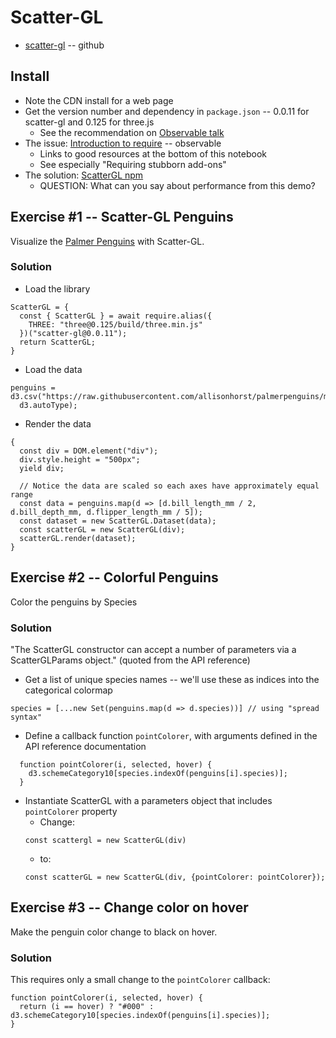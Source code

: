
# Scatter-GL

* [scatter-gl](https://github.com/PAIR-code/scatter-gl) -- github

## Install

* Note the CDN install for a web page
* Get the version number and dependency in `package.json` -- 0.0.11 for scatter-gl and 0.125 for three.js
  * See the recommendation on [Observable talk](https://talk.observablehq.com/t/help-loading-library-scattergl/2730)
* The issue: [Introduction to require](https://observablehq.com/@observablehq/require) -- observable
  * Links to good resources at the bottom of this notebook
  * See especially "Requiring stubborn add-ons"
* The solution: [ScatterGL npm](https://observablehq.com/d/b768018727ec3939)
  * QUESTION: What can you say about performance from this demo?

## Exercise #1 -- Scatter-GL Penguins

Visualize the [Palmer Penguins](https://github.com/allisonhorst/palmerpenguins#palmerpenguins-) with Scatter-GL.

### Solution

* Load the library
```
ScatterGL = {
  const { ScatterGL } = await require.alias({
    THREE: "three@0.125/build/three.min.js"
  })("scatter-gl@0.0.11");
  return ScatterGL;
}
```
* Load the data
```
penguins = d3.csv("https://raw.githubusercontent.com/allisonhorst/palmerpenguins/master/inst/extdata/penguins.csv", 
  d3.autoType);
```
* Render the data
```
{
  const div = DOM.element("div");
  div.style.height = "500px";
  yield div;

  // Notice the data are scaled so each axes have approximately equal range
  const data = penguins.map(d => [d.bill_length_mm / 2, d.bill_depth_mm, d.flipper_length_mm / 5]);
  const dataset = new ScatterGL.Dataset(data);
  const scatterGL = new ScatterGL(div);
  scatterGL.render(dataset);
}
```

## Exercise #2 -- Colorful Penguins

Color the penguins by Species

### Solution

"The ScatterGL constructor can accept a number of parameters via a ScatterGLParams object."
(quoted from the API reference)

* Get a list of unique species names -- we'll use these as indices into the categorical colormap
```
species = [...new Set(penguins.map(d => d.species))] // using "spread syntax"
```
* Define a callback function `pointColorer`, with arguments defined in the API reference documentation
```
  function pointColorer(i, selected, hover) {
    d3.schemeCategory10[species.indexOf(penguins[i].species)];
  }
```
* Instantiate ScatterGL with a parameters object that includes `pointColorer` property
  * Change: 
  ```
  const scattergl = new ScatterGL(div)
  ```
  * to:
  ```
  const scatterGL = new ScatterGL(div, {pointColorer: pointColorer});
  ```

## Exercise #3 -- Change color on hover

Make the penguin color change to black on hover.

### Solution

This requires only a small change to the `pointColorer` callback:
```
function pointColorer(i, selected, hover) {
  return (i == hover) ? "#000" : d3.schemeCategory10[species.indexOf(penguins[i].species)];
}
```
